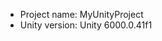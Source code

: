 <!-- UNITY CODE ASSIST INSTRUCTIONS START -->
- Project name: MyUnityProject
- Unity version: Unity 6000.0.41f1
<!-- UNITY CODE ASSIST INSTRUCTIONS END -->